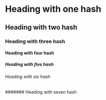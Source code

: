 # Heading with one hash
## Heading with two hash
### Heading with three hash
#### Heading with four hash
##### Heading with five hash
###### Heading with six hash
####### Heading with seven hash
